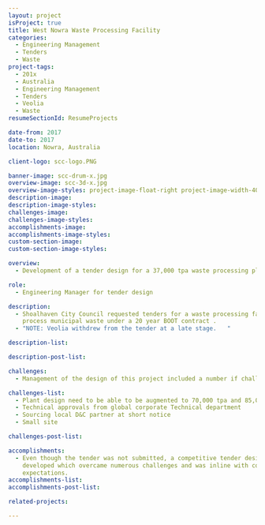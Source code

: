 ```yaml
---
layout: project
isProject: true
title: West Nowra Waste Processing Facility
categories:
  - Engineering Management
  - Tenders
  - Waste
project-tags:
  - 201x
  - Australia
  - Engineering Management
  - Tenders
  - Veolia
  - Waste
resumeSectionId: ResumeProjects

date-from: 2017
date-to: 2017
location: Nowra, Australia

client-logo: scc-logo.PNG

banner-image: scc-drum-x.jpg
overview-image: scc-3d-x.jpg
overview-image-styles: project-image-float-right project-image-width-40
description-image:
description-image-styles:
challenges-image:
challenges-image-styles:
accomplishments-image:
accomplishments-image-styles:
custom-section-image:
custom-section-image-styles:

overview:
  - Development of a tender design for a 37,000 tpa waste processing plant.

role:
  - Engineering Manager for tender design

description:
  - Shoalhaven City Council requested tenders for a waste processing facility to
    process municipal waste under a 20 year BOOT contract .
  - "NOTE: Veolia withdrew from the tender at a late stage.   "

description-list:

description-post-list:

challenges:
  - Management of the design of this project included a number if challenges,

challenges-list:    
  - Plant design need to be able to be augmented to 70,000 tpa and 85,000 tpa (from an initial 37,000)
  - Technical approvals from global corporate Technical department
  - Sourcing local D&C partner at short notice
  - Small site

challenges-post-list:    

accomplishments:
  - Even though the tender was not submitted, a competitive tender design was
    developed which overcame numerous challenges and was inline with cost
    expectations.
accomplishments-list:    
accomplishments-post-list:    

related-projects:

---
```

